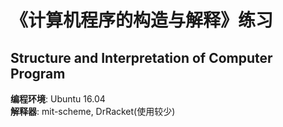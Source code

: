 # 《计算机程序的构造与解释》练习
## Structure and Interpretation of Computer Program

**编程环境**: Ubuntu 16.04  
**解释器**:   mit-scheme, DrRacket(使用较少)  